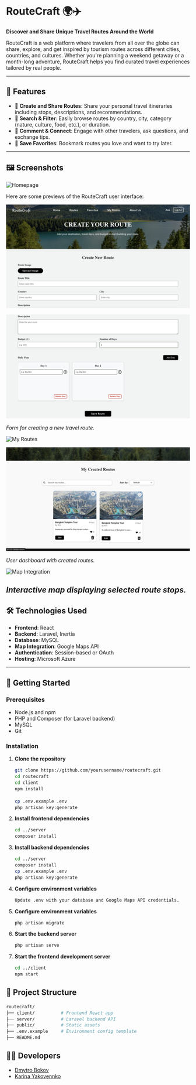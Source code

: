 # RouteCraft 🌍✈️  
**Discover and Share Unique Travel Routes Around the World**

RouteCraft is a web platform where travelers from all over the globe can share, explore, and get inspired by tourism routes across different cities, countries, and cultures. Whether you're planning a weekend getaway or a month-long adventure, RouteCraft helps you find curated travel experiences tailored by real people.

---

## 🚀 Features

- 📍 **Create and Share Routes**: Share your personal travel itineraries including stops, descriptions, and recommendations.
- 🔎 **Search & Filter**: Easily browse routes by country, city, category (nature, culture, food, etc.), or duration.
- 💬 **Comment & Connect**: Engage with other travelers, ask questions, and exchange tips.
- 🧳 **Save Favorites**: Bookmark routes you love and want to try later.

---

## 🖼️ Screenshots

![Homepage](./screenshots/homepage.png)

Here are some previews of the RouteCraft user interface:

![Create Route](./screenshots/create-route.png)

![Create Route](./screenshots/create-route2.png)

*Form for creating a new travel route.*

![My Routes](./screenshots/my-routes.png)

![My Routes](./screenshots/my-routes1.png)

*User dashboard with created routes.*

![Map Integration](./screenshots/map-view.png)

*Interactive map displaying selected route stops.*
---

## 🛠️ Technologies Used

- **Frontend**: React 
- **Backend**: Laravel, Inertia
- **Database**: MySQL
- **Map Integration**: Google Maps API
- **Authentication**: Session-based or OAuth
- **Hosting**: Microsoft Azure

---

## 🔧 Getting Started

### Prerequisites

- Node.js and npm
- PHP and Composer (for Laravel backend)
- MySQL
- Git

### Installation

1. **Clone the repository**  
   ```bash
   git clone https://github.com/yourusername/routecraft.git
   cd routecraft
   cd client
   npm install
   
   cp .env.example .env
   php artisan key:generate
2. **Install frontend dependencies**
   ```bash
   cd ../server
   composer install

3. **Install backend dependencies**
   ```bash
   cd ../server
   composer install
   cp .env.example .env
   php artisan key:generate

4. **Configure environment variables**
   ```bash
   Update .env with your database and Google Maps API credentials.

5. **Configure environment variables**
   ```bash
   php artisan migrate

6. **Start the backend server**
   ```bash
   php artisan serve

7. **Start the frontend development server**
   ```bash
   cd ../client
   npm start

## 📁 Project Structure
   ```bash
   routecraft/
   ├── client/          # Frontend React app
   ├── server/          # Laravel backend API
   ├── public/          # Static assets
   ├── .env.example     # Environment config template
   ├── README.md
   ```
## 👨‍💻 Developers

- [Dmytro Bokov](https://github.com/BokovDmitry)
- [Karina Yakovennko](https://github.com/yakovenkoka/yakovenkoka)
